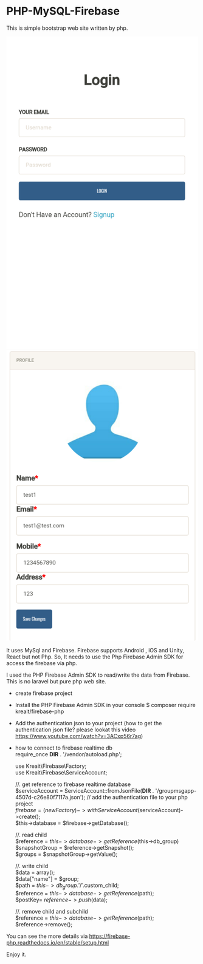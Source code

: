 # PHP-MySQL-Firebase
This is simple bootstrap web site written by php.

![Sceenshot](images/screen0.png) ![Sceenshot](images/screen1.png)

It uses MySql and Firebase.
Firebase supports Android , iOS and Unity, React but not Php.
So, It needs to use the Php Firebase Admin SDK for access the firebase via php.

I used the PHP Firebase Admin SDK to read/write the data from Firebase.
This is no laravel but pure php web site.

- create firebase project 

- Install the PHP Firebase Admin SDK in your console
  $ composer require kreait/firebase-php
  
- Add the authentication json to your project 
  (how to get the authentication json file? please lookat this video https://www.youtube.com/watch?v=3ACxp56r7ag)
  
- how to connect to firebase realtime db <br>
  require_once __DIR__ . '/vendor/autoload.php';<br>
  
  use Kreait\Firebase\Factory; <br>
  use Kreait\Firebase\ServiceAccount; <br>
  
  //. get reference to firebase realtime database <br>
  $serviceAccount = ServiceAccount::fromJsonFile(__DIR__ . '/groupmsgapp-4507d-c26e80f7117a.json'); // add the authentication file to your php project <br>
  $firebase = (new Factory)->withServiceAccount($serviceAccount)->create(); <br>
  $this->database = $firebase->getDatabase(); <br>
  
  //. read child <br>
  $reference = $this->database->getReference($this->db_group) <br>
  $snapshotGroup = $reference->getSnapshot();  <br>
  $groups = $snapshotGroup->getValue();  <br>
  
  //. write child <br>
  $data = array(); <br>
  $data["name"] = $group;   <br>
  $path = $this->db_group.'/'.$custom_child; <br>
  $reference = $this->database->getReference($path); <br>
  $postKey= $reference->push($data); <br>
  
  //. remove child and subchild <br>
  $reference = $this->database->getReference($path); <br>
  $reference->remove(); <br>
  
You can see the more details via https://firebase-php.readthedocs.io/en/stable/setup.html <br>

Enjoy it. 
 
